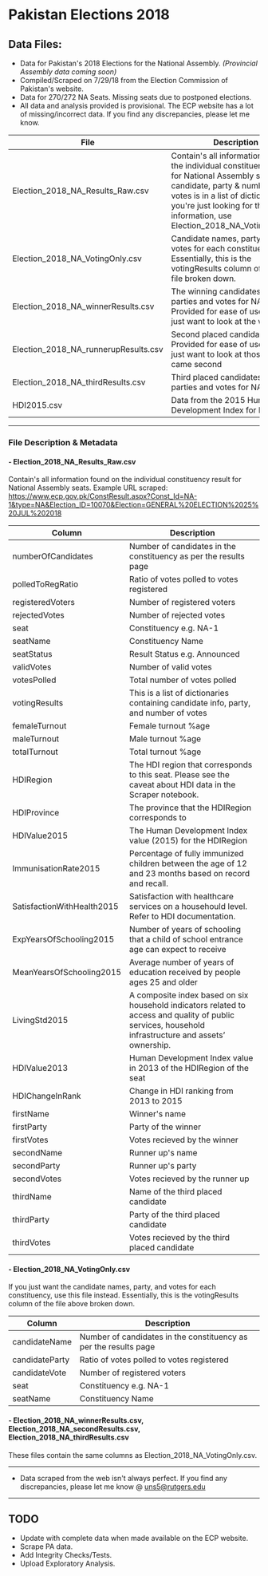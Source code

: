 # Pakistan Elections 2018


## Data Files:

- Data for Pakistan's 2018 Elections for the National Assembly. *(Provincial Assembly data coming soon)*  
- Compiled/Scraped on 7/29/18 from the Election Commission of Pakistan's website. 
- Data for 270/272 NA Seats. Missing seats due to postponed elections.
- All data and analysis provided is provisional. The ECP website has a lot of missing/incorrect data. If you find any discrepancies, please let me know. 

| File | Description |
|--------|-------------|
| Election_2018_NA_Results_Raw.csv | Contain's all information found on the individual constituency result for National Assembly seats. The candidate, party & number of votes is in a list of dictionaries. If you're just looking for that information, use Election_2018_NA_VotingOnly.csv  |
| Election_2018_NA_VotingOnly.csv |  Candidate names, party, and votes for each constituency. Essentially, this is the votingResults column of the raw file broken down. |
| Election_2018_NA_winnerResults.csv | The winning candidates, their parties and votes for NA seats. Provided for ease of use if you just want to look at the winners. |
| Election_2018_NA_runnerupResults.csv | Second placed candidates. Provided for ease of use if you just want to look at those that came second |
| Election_2018_NA_thirdResults.csv | Third placed candidates, their parties and votes for NA seats. |
| HDI2015.csv | Data from the 2015 Human Development Index for Pakistan. |

***

### File Description & Metadata

#### - Election_2018_NA_Results_Raw.csv
Contain's all information found on the individual constituency result for National Assembly seats.
Example URL scraped: https://www.ecp.gov.pk/ConstResult.aspx?Const_Id=NA-1&type=NA&Election_ID=10070&Election=GENERAL%20ELECTION%2025%20JUL%202018


| Column | Description |
|--------|-------------|
| numberOfCandidates | Number of candidates in the constituency as per the results page |
| polledToRegRatio | Ratio of votes polled to votes registered |
| registeredVoters | Number of registered voters |
| rejectedVotes | Number of rejected votes | 
| seat | Constituency e.g. NA-1 |
| seatName | Constituency Name |
| seatStatus | Result Status e.g. Announced |
| validVotes | Number of valid votes |
| votesPolled | Total number of votes polled |
| votingResults | This is a list of dictionaries containing candidate info, party, and number of votes |
| femaleTurnout | Female turnout %age |
| maleTurnout | Male turnout %age |
| totalTurnout | Total turnout %age |
| HDIRegion | The HDI region that corresponds to this seat. Please see the caveat about HDI data in the Scraper notebook. |
| HDIProvince | The province that the HDIRegion corresponds to |
| HDIValue2015 | The Human Development Index value (2015) for the HDIRegion |
| ImmunisationRate2015 | Percentage of fully immunized children between the age of 12 and 23 months based on record and recall. |
| SatisfactionWithHealth2015 | Satisfaction with healthcare services on a househould level. Refer to HDI documentation. |
| ExpYearsOfSchooling2015 | Number of years of schooling that a child of school entrance age can expect to receive |
| MeanYearsOfSchooling2015 | Average number of years of education received by people ages 25 and older | 
| LivingStd2015 | A composite index based on six household indicators related to access and quality of public services, household infrastructure and assets’ ownership. |
| HDIValue2013 | Human Development Index value in 2013 of the HDIRegion of the seat |
| HDIChangeInRank | Change in HDI ranking from 2013 to 2015 |
| firstName | Winner's name |
| firstParty | Party of the winner |
| firstVotes | Votes recieved by the winner |
| secondName | Runner up's name |
| secondParty | Runner up's party |
| secondVotes | Votes recieved by the runner up |
| thirdName | Name of the third placed candidate |
| thirdParty | Party of the third placed candidate |
| thirdVotes | Votes recieved by the third placed candidate |

#### - Election_2018_NA_VotingOnly.csv
If you just want the candidate names, party, and votes for each constituency, use this file instead.
Essentially, this is the votingResults column of the file above broken down.

| Column | Description |
|--------|-------------|
| candidateName | Number of candidates in the constituency as per the results page |
| candidateParty | Ratio of votes polled to votes registered |
| candidateVote | Number of registered voters |
| seat | Constituency e.g. NA-1 |
| seatName | Constituency Name |

#### - Election_2018_NA_winnerResults.csv, Election_2018_NA_secondResults.csv, Election_2018_NA_thirdResults.csv
These files contain the same columns as Election_2018_NA_VotingOnly.csv.

***

- Data scraped from the web isn't always perfect. If you find any discrepancies, please let me know @ uns5@rutgers.edu

***

## TODO
- Update with complete data when made available on the ECP website.
- Scrape PA data.
- Add Integrity Checks/Tests.
- Upload Exploratory Analysis.

